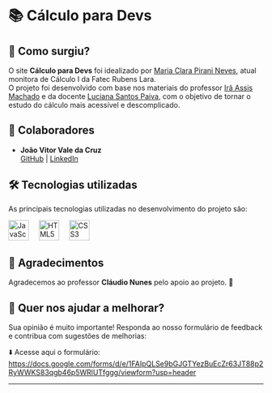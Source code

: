 # 📚 Cálculo para Devs  

## 🚀 Como surgiu?  
O site **Cálculo para Devs** foi idealizado por [Maria Clara Pirani Neves](https://www.linkedin.com/in/clara-neves-23aa832b7), atual monitora de Cálculo I da Fatec Rubens Lara.  
O projeto foi desenvolvido com base nos materiais do professor [Irã Assis Machado](http://lattes.cnpq.br/9794212338938206) e da docente [Luciana Santos Paiva](http://lattes.cnpq.br/9572346885336182), com o objetivo de tornar o estudo do cálculo mais acessível e descomplicado.  

## 👥 Colaboradores  
- **João Vitor Vale da Cruz**  
  [GitHub](https://github.com/joaovale23) | [LinkedIn](https://www.linkedin.com/in/jo%C3%A3o-vitor-vale-350b96321/)  

## 🛠 Tecnologias utilizadas  
As principais tecnologias utilizadas no desenvolvimento do projeto são:  

<div align="left">
  <img src="https://cdn.jsdelivr.net/gh/devicons/devicon/icons/javascript/javascript-original.svg" height="40" alt="JavaScript" />
  <img width="12" />
  <img src="https://cdn.jsdelivr.net/gh/devicons/devicon/icons/html5/html5-original.svg" height="40" alt="HTML5" />
  <img width="12" />
  <img src="https://cdn.jsdelivr.net/gh/devicons/devicon/icons/css3/css3-original.svg" height="40" alt="CSS3" />
</div>  

## 🎉 Agradecimentos  
Agradecemos ao professor **Cláudio Nunes** pelo apoio ao projeto. 🙌

## 📢 Quer nos ajudar a melhorar?
Sua opinião é muito importante! Responda ao nosso formulário de feedback e contribua com sugestões de melhorias:

⬇️ Acesse aqui o formulário: <a>https://docs.google.com/forms/d/e/1FAIpQLSe9bGJGTYezBuEcZr63JT88p2RyWWKS83qgb46p5WRlUTfggg/viewform?usp=header</a>

---




